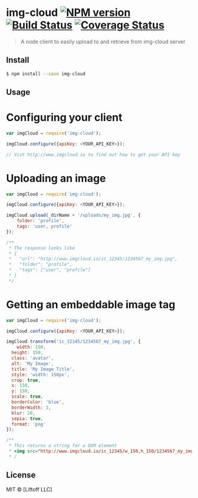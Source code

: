 # img-cloud [![NPM version][npm-image]][npm-url] [![Build Status][travis-image]][travis-url] [![Coverage Status][coveralls-image]][coveralls-url]
> A node client to easily upload to and retrieve from img-cloud server


## Install

```sh
$ npm install --save img-cloud
```


## Usage

# Configuring your client
```js
var imgCloud = require('img-cloud');

imgCloud.configure({apiKey: <YOUR_API_KEY>});

// Vist http://www.imgcloud.io to find out how to get your API key 
```

# Uploading an image
```js
var imgCloud = require('img-cloud');

imgCloud.configure({apiKey: <YOUR_API_KEY>});

imgCloud.upload(_dirName + '/uploads/my_img.jpg', {
	folder: 'profile',
	tags: 'user, profile'
});

/**
 * The response looks like
 * {
 *   "url": "http://www.imgcloud.io/ic_12345/1234567_my_img.jpg",
 *   "folder": "profile",
 *   "tags": ["user", "profile"]
 * } 
 */
```

# Getting an embeddable image tag
```js
var imgCloud = require('img-cloud');

imgCloud.configure({apiKey: <YOUR_API_KEY>});

imgCloud.transform('ic_12345/1234567_my_img.jpg', {
	width: 150, 
  height: 150,
  class: 'avatar',
  alt: 'My Image',
  title: 'My Image Title',
  style: 'width: 150px',
  crop: true,
  x: 150,
  y: 150,
  scale: true,
  borderColor: 'blue',
  borderWidth: 1,
  blur: 20,
  sepia: true,
  format: 'png'
});

/**
 * This returns a string for a DOM element
 * <img src="http://www.imgcloud.io/ic_12345/w_150,h_150/1234567_my_img.jpg" width="150" height="150">
 * /
```

## License

MIT © [Liftoff LLC]


[npm-image]: https://badge.fury.io/js/img-cloud.svg
[npm-url]: https://npmjs.org/package/img-cloud
[travis-image]: https://travis-ci.org/img-cloud/node_module.svg
[travis-url]: https://travis-ci.org/img-cloud/node_module
[coveralls-image]: https://coveralls.io/repos/img-cloud/node_module/badge.svg?branch=master&service=github
[coveralls-url]: https://coveralls.io/github/img-cloud/node_module?branch=master
